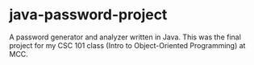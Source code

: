 # java-password-project
A password generator and analyzer written in Java.
This was the final project for my CSC 101 class (Intro to Object-Oriented Programming) at MCC.
